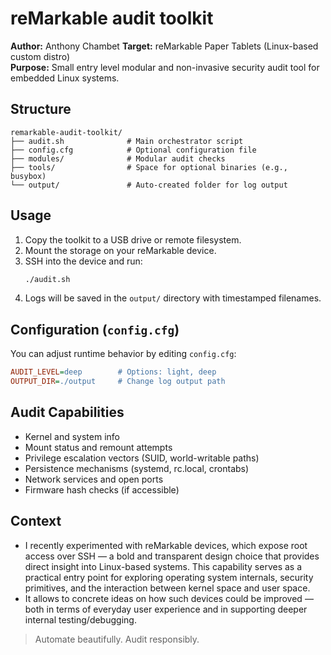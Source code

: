 # reMarkable audit toolkit

**Author:** Anthony Chambet
**Target:** reMarkable Paper Tablets (Linux-based custom distro)  
**Purpose:** Small entry level modular and non-invasive security audit tool for embedded Linux systems.

## Structure

```
remarkable-audit-toolkit/
├── audit.sh              # Main orchestrator script
├── config.cfg            # Optional configuration file
├── modules/              # Modular audit checks
├── tools/                # Space for optional binaries (e.g., busybox)
└── output/               # Auto-created folder for log output
```

## Usage

1. Copy the toolkit to a USB drive or remote filesystem.
2. Mount the storage on your reMarkable device.
3. SSH into the device and run:
   ```bash
   ./audit.sh
   ```
4. Logs will be saved in the `output/` directory with timestamped filenames.

## Configuration (`config.cfg`)

You can adjust runtime behavior by editing `config.cfg`:

```ini
AUDIT_LEVEL=deep        # Options: light, deep
OUTPUT_DIR=./output     # Change log output path
```

## Audit Capabilities

- Kernel and system info
- Mount status and remount attempts
- Privilege escalation vectors (SUID, world-writable paths)
- Persistence mechanisms (systemd, rc.local, crontabs)
- Network services and open ports
- Firmware hash checks (if accessible)

## Context

- I recently experimented with reMarkable devices, which expose root access over SSH — a bold and transparent design choice that provides direct insight into Linux-based systems. This capability serves as a practical entry point for exploring operating system internals, security primitives, and the interaction between kernel space and user space.
- It allows to concrete ideas on how such devices could be improved — both in terms of everyday user experience and in supporting deeper internal testing/debugging.

> Automate beautifully. Audit responsibly.


